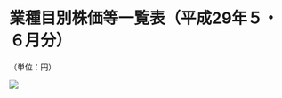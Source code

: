 # 業種目別株価等一覧表（平成29年５・６月分）

（単位：円）

![](https://www.nta.go.jp/tmp/ca3a82b2-a4f3-425b-bbf7-5965419437a2/images/389f019a52b1ea1cae6d51f3c1994964b71cc6e2458fd8ce69f1377d6903190b.jpg)